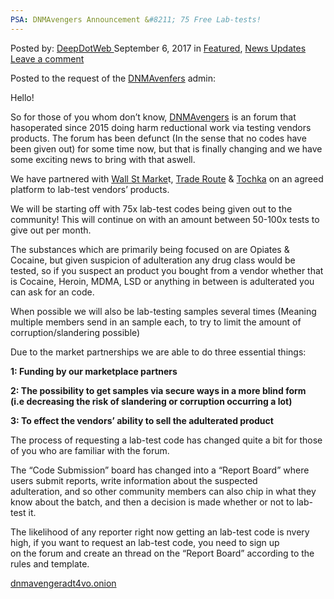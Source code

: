 ```yaml
---
PSA: DNMAvengers Announcement &#8211; 75 Free Lab-tests!
---
```

<article class="post-listing post-22419 post type-post status-publish format-standard has-post-thumbnail hentry category-deepdot-news category-news-updates tag-4202 tag-announcement tag-dnmavengers tag-free tag-labtests tag-psa">
    <div class="post-inner">
    <p class="post-meta">
    <span>Posted by: <a href="https://www.deepdotweb.com/author/admin/" title="">DeepDotWeb </a></span>
    <span>September 6, 2017</span>
    <span>in <a href="https://www.deepdotweb.com/category/deepdot-news/" rel="category tag">Featured</a>, <a href="https://www.deepdotweb.com/category/news-updates/" rel="category tag">News Updates</a></span>
    <span><a href="https://www.deepdotweb.com/2017/09/06/dnmavengers-announcement/#respond">Leave a comment</a></span>
    </p>
    <div class="clear"></div>
    <div class="entry">
    <p>Posted to the request of the <a href="https://www.deepdotweb.com/?s=avengers">DNMAvenfers</a> admin:</p>
    <p>Hello!</p>
    <p>So for those of you whom don&#8217;t know, <a href="https://www.deepdotweb.com/marketplace-directory/listing/darknet-avengers-dnmavengers/">DNMAvengers</a> is an forum that hasoperated since 2015 doing harm reductional work via testing vendors products. The forum has been defunct (In the sense that no codes have been given out) for some time now, but that is finally changing and we have some exciting news to bring with that aswell.</p>
    <p>We have partnered with <a href="https://www.deepdotweb.com/marketplace-directory/listing/wall-street-market/">Wall St Marke</a>t, <a href="https://www.deepdotweb.com/marketplace-directory/listing/traderoute/">Trade Route</a> &amp; <a href="http://www.deepdotweb.com/marketplace-directory/listing/t%E2%80%A2chka-free-market/">Tochka</a> on an agreed platform to lab-test vendors’ products.</p>
    <p>We will be starting off with 75x lab-test codes being given out to the community! This will continue on with an amount between 50-100x tests to give out per month.</p>
    <p>The substances which are primarily being focused on are Opiates &amp; Cocaine, but given suspicion of adulteration any drug class would be<br />
    tested, so if you suspect an product you bought from a vendor whether that is Cocaine, Heroin, MDMA, LSD or anything in between is adulterated you can ask for an code.</p>
    <p>When possible we will also be lab-testing samples several times (Meaning multiple members send in an sample each, to try to limit the amount of corruption/slandering possible)</p>
    <p>Due to the market partnerships we are able to do three essential things:</p>
    <p><strong>1: Funding by our marketplace partners</strong></p>
    <p><strong>2: The possibility to get samples via secure ways in a more blind form</strong><br />
    <strong>(i.e decreasing the risk of slandering or corruption occurring a lot)</strong></p>
    <p><strong>3: To effect the vendors’ ability to sell the adulterated product</strong></p>
    <p>The process of requesting a lab-test code has changed quite a bit for those of you who are familiar with the forum.</p>
    <p>The &#8220;Code Submission&#8221; board has changed into a &#8220;Report Board&#8221; where users submit reports, write information about the suspected<br />
    adulteration, and so other community members can also chip in what they know about the batch, and then a decision is made whether or not to lab-test it.</p>
    <p>The likelihood of any reporter right now getting an lab-test code is nvery high, if you want to request an lab-test code, you need to sign up<br />
    on the forum and create an thread on the &#8220;Report Board&#8221; according to the rules and template.</p>
    <p><a href="https://www.deepdotweb.com/marketplace-directory/listing/darknet-avengers-dnmavengers/">dnmavengeradt4vo.onion</a></p>
    </div>
    <span style="display:none"><a href="https://www.deepdotweb.com/tag/75/" rel="tag">75</a> <a href="https://www.deepdotweb.com/tag/announcement/" rel="tag">announcement</a> <a href="https://www.deepdotweb.com/tag/dnmavengers/" rel="tag">dnmavengers</a> <a href="https://www.deepdotweb.com/tag/free/" rel="tag">free</a> <a href="https://www.deepdotweb.com/tag/labtests/" rel="tag">labtests</a> <a href="https://www.deepdotweb.com/tag/psa/" rel="tag">psa</a></span> <span style="display:none" class="updated">2017-09-06</span>
    <div style="display:none" class="vcard author" itemprop="author" itemscope itemtype="http://schema.org/Person"><strong class="fn" itemprop="name"><a href="https://www.deepdotweb.com/author/admin/" title="Posts by DeepDotWeb" rel="author">DeepDotWeb</a></strong></div>
    </div>
</article>

